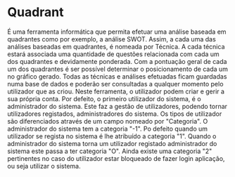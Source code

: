 # Quadrant

  É uma ferramenta informática que permita efetuar uma análise baseada em quadrantes como por exemplo, a análise SWOT. Assim, a cada uma das análises baseadas em quadrantes, é nomeada por Técnica. A cada técnica estará associada uma quantidade de questões relacionada com cada um dos quadrantes e devidamente ponderada. Com a pontuação geral de cada um dos quadrantes é ser possível determinar o posicionamento de cada um no gráfico gerado. Todas as técnicas e análises efetuadas ficam guardadas numa base de dados e poderão ser consultadas a qualquer momento pelo utilizador que as criou.
  Neste ferramenta, o utilizador podem criar e gerir a sua própria conta.
  Por defeito, o primeiro utilizador do sistema, é o administrador do sistema. Este faz a gestão de utilizadores, podendo tornar utilizadores registados, administradores do sistema.
  Os tipos de utilizador são diferenciados através de um campo nomeado por "Categoria". O administrador do sistema tem a categoria "-1". Po defeito quando um utilizador se regista no sistema é lhe atribuído a categoria "1". Quando o administrador do sistema torna um utilizador registado administrador do sistema este passa a ter categoria "O". Ainda existe uma categoria "2" pertinentes no caso do utilizador estar bloqueado de fazer login aplicação, ou seja utilizar o sistema. 

